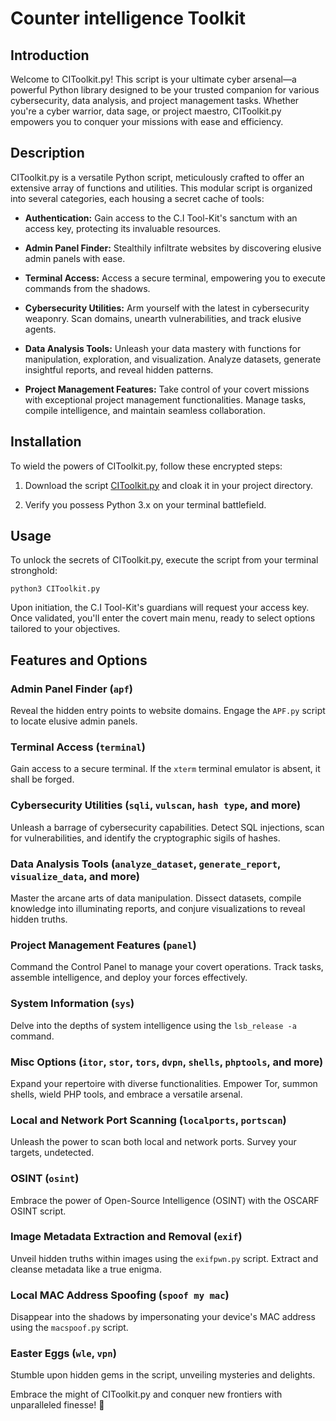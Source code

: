 # Counter intelligence Toolkit

## Introduction

Welcome to CIToolkit.py! This script is your ultimate cyber arsenal—a powerful Python library designed to be your trusted companion for various cybersecurity, data analysis, and project management tasks. Whether you're a cyber warrior, data sage, or project maestro, CIToolkit.py empowers you to conquer your missions with ease and efficiency.

## Description

CIToolkit.py is a versatile Python script, meticulously crafted to offer an extensive array of functions and utilities. This modular script is organized into several categories, each housing a secret cache of tools:

- **Authentication:** Gain access to the C.I Tool-Kit's sanctum with an access key, protecting its invaluable resources.

- **Admin Panel Finder:** Stealthily infiltrate websites by discovering elusive admin panels with ease.

- **Terminal Access:** Access a secure terminal, empowering you to execute commands from the shadows.

- **Cybersecurity Utilities:** Arm yourself with the latest in cybersecurity weaponry. Scan domains, unearth vulnerabilities, and track elusive agents.

- **Data Analysis Tools:** Unleash your data mastery with functions for manipulation, exploration, and visualization. Analyze datasets, generate insightful reports, and reveal hidden patterns.

- **Project Management Features:** Take control of your covert missions with exceptional project management functionalities. Manage tasks, compile intelligence, and maintain seamless collaboration.

## Installation

To wield the powers of CIToolkit.py, follow these encrypted steps:

1. Download the script [CIToolkit.py](https://github.com/krintoxi/C.I.T/blob/main/CIToolkit.py) and cloak it in your project directory.

2. Verify you possess Python 3.x on your terminal battlefield.

## Usage

To unlock the secrets of CIToolkit.py, execute the script from your terminal stronghold:

```
python3 CIToolkit.py
```

Upon initiation, the C.I Tool-Kit's guardians will request your access key. Once validated, you'll enter the covert main menu, ready to select options tailored to your objectives.

## Features and Options

### Admin Panel Finder (`apf`)

Reveal the hidden entry points to website domains. Engage the `APF.py` script to locate elusive admin panels.

### Terminal Access (`terminal`)

Gain access to a secure terminal. If the `xterm` terminal emulator is absent, it shall be forged.

### Cybersecurity Utilities (`sqli`, `vulscan`, `hash type`, and more)

Unleash a barrage of cybersecurity capabilities. Detect SQL injections, scan for vulnerabilities, and identify the cryptographic sigils of hashes.

### Data Analysis Tools (`analyze_dataset`, `generate_report`, `visualize_data`, and more)

Master the arcane arts of data manipulation. Dissect datasets, compile knowledge into illuminating reports, and conjure visualizations to reveal hidden truths.

### Project Management Features (`panel`)

Command the Control Panel to manage your covert operations. Track tasks, assemble intelligence, and deploy your forces effectively.

### System Information (`sys`)

Delve into the depths of system intelligence using the `lsb_release -a` command.

### Misc Options (`itor`, `stor`, `tors`, `dvpn`, `shells`, `phptools`, and more)

Expand your repertoire with diverse functionalities. Empower Tor, summon shells, wield PHP tools, and embrace a versatile arsenal.

### Local and Network Port Scanning (`localports`, `portscan`)

Unleash the power to scan both local and network ports. Survey your targets, undetected.

### OSINT (`osint`)

Embrace the power of Open-Source Intelligence (OSINT) with the OSCARF OSINT script.

### Image Metadata Extraction and Removal (`exif`)

Unveil hidden truths within images using the `exifpwn.py` script. Extract and cleanse metadata like a true enigma.

### Local MAC Address Spoofing (`spoof my mac`)

Disappear into the shadows by impersonating your device's MAC address using the `macspoof.py` script.

### Easter Eggs (`wle`, `vpn`)

Stumble upon hidden gems in the script, unveiling mysteries and delights.

Embrace the might of CIToolkit.py and conquer new frontiers with unparalleled finesse! 🚀